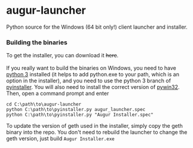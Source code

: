 # augur-launcher
Python source for the Windows (64 bit only!) client launcher and installer.

### Building the binaries
To get the installer, you can download it ~~here~~. <br><br>
If you really want to build the binaries on Windows, you need to have [python 3](https://www.python.org/downloads/windows/) installed (it helps to add python.exe to your path, which is an option in the installer), and you need to use the python 3 branch of [pyinstaller](https://github.com/pyinstaller/pyinstaller/tree/python3). You will also need to install the correct version of [pywin32](http://sourceforge.net/projects/pywin32/files/pywin32/Build%20219/). Then, open a command prompt and enter
```
cd C:\path\to\augur-launcher
python C:\path\to\pyinstaller.py augur_launcher.spec
python C:\path\to\pyinstaller.py "Augur Installer.spec"
```
To update the version of geth used in the installer, simply copy the geth binary into the repo. You don't need to rebuild the launcher to change the geth version, just build `Augur Installer.exe`
